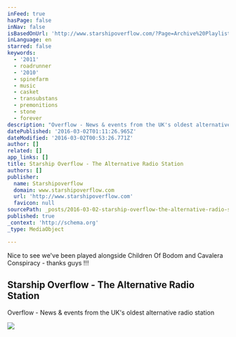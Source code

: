 ```yaml
---
inFeed: true
hasPage: false
inNav: false
isBasedOnUrl: 'http://www.starshipoverflow.com/?Page=Archive%20Playlists%20394'
inLanguage: en
starred: false
keywords:
  - '2011'
  - roadrunner
  - '2010'
  - spinefarm
  - music
  - casket
  - transubstans
  - premonitions
  - stone
  - forever
description: "Overflow - News & events from the UK's oldest alternative radio station"
datePublished: '2016-03-02T01:11:26.965Z'
dateModified: '2016-03-02T00:53:26.771Z'
author: []
related: []
app_links: []
title: Starship Overflow - The Alternative Radio Station
authors: []
publisher:
  name: Starshipoverflow
  domain: www.starshipoverflow.com
  url: 'http://www.starshipoverflow.com'
  favicon: null
sourcePath: _posts/2016-03-02-starship-overflow-the-alternative-radio-station.md
published: true
_context: 'http://schema.org'
_type: MediaObject

---
```

Nice to see we've been played alongside Children Of Bodom and Cavalera Conspiracy - thanks guys !!!

<article style=""><h1>Starship Overflow - The Alternative Radio Station</h1><p>Overflow - News &amp; events from the UK's oldest alternative radio station</p><img src="https://s3-us-west-2.amazonaws.com/the-grid-img/p/f40581afdf577f43a7051190c938af6a33cb5b2d.jpg" /></article>